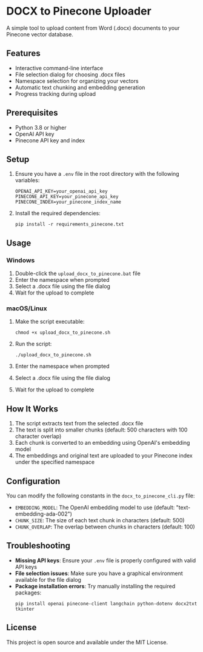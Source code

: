# DOCX to Pinecone Uploader

A simple tool to upload content from Word (.docx) documents to your Pinecone vector database.

## Features

- Interactive command-line interface
- File selection dialog for choosing .docx files
- Namespace selection for organizing your vectors
- Automatic text chunking and embedding generation
- Progress tracking during upload

## Prerequisites

- Python 3.8 or higher
- OpenAI API key
- Pinecone API key and index

## Setup

1. Ensure you have a `.env` file in the root directory with the following variables:
   ```
   OPENAI_API_KEY=your_openai_api_key
   PINECONE_API_KEY=your_pinecone_api_key
   PINECONE_INDEX=your_pinecone_index_name
   ```

2. Install the required dependencies:
   ```
   pip install -r requirements_pinecone.txt
   ```

## Usage

### Windows

1. Double-click the `upload_docx_to_pinecone.bat` file
2. Enter the namespace when prompted
3. Select a .docx file using the file dialog
4. Wait for the upload to complete

### macOS/Linux

1. Make the script executable:
   ```
   chmod +x upload_docx_to_pinecone.sh
   ```

2. Run the script:
   ```
   ./upload_docx_to_pinecone.sh
   ```

3. Enter the namespace when prompted
4. Select a .docx file using the file dialog
5. Wait for the upload to complete

## How It Works

1. The script extracts text from the selected .docx file
2. The text is split into smaller chunks (default: 500 characters with 100 character overlap)
3. Each chunk is converted to an embedding using OpenAI's embedding model
4. The embeddings and original text are uploaded to your Pinecone index under the specified namespace

## Configuration

You can modify the following constants in the `docx_to_pinecone_cli.py` file:

- `EMBEDDING_MODEL`: The OpenAI embedding model to use (default: "text-embedding-ada-002")
- `CHUNK_SIZE`: The size of each text chunk in characters (default: 500)
- `CHUNK_OVERLAP`: The overlap between chunks in characters (default: 100)

## Troubleshooting

- **Missing API keys**: Ensure your `.env` file is properly configured with valid API keys
- **File selection issues**: Make sure you have a graphical environment available for the file dialog
- **Package installation errors**: Try manually installing the required packages:
  ```
  pip install openai pinecone-client langchain python-dotenv docx2txt tkinter
  ```

## License

This project is open source and available under the MIT License. 